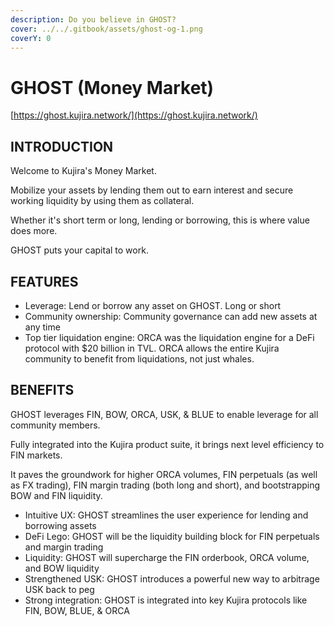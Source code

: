 ```yaml
---
description: Do you believe in GHOST?
cover: ../../.gitbook/assets/ghost-og-1.png
coverY: 0
---
```


# GHOST (Money Market)

[https://ghost.kujira.network/](https://ghost.kujira.network/)

## INTRODUCTION

Welcome to Kujira's Money Market.

Mobilize your assets by lending them out to earn interest and secure working liquidity by using them as collateral.

Whether it's short term or long, lending or borrowing, this is where value does more.

GHOST puts your capital to work.&#x20;

## FEATURES

* Leverage: Lend or borrow any asset on GHOST. Long or short
* Community ownership: Community governance can add new assets at any time
* Top tier liquidation engine: ORCA was the liquidation engine for a DeFi protocol with $20 billion in TVL. ORCA allows the entire Kujira community to benefit from liquidations, not just whales.

## BENEFITS

GHOST leverages FIN, BOW, ORCA, USK, & BLUE to enable leverage for all community members.&#x20;

Fully integrated into the Kujira product suite, it brings next level efficiency to FIN markets.&#x20;

It paves the groundwork for higher ORCA volumes, FIN perpetuals (as well as FX trading), FIN margin trading (both long and short), and bootstrapping BOW and FIN liquidity.

* Intuitive UX: GHOST streamlines the user experience for lending and borrowing assets
* DeFi Lego: GHOST will be the liquidity building block for FIN perpetuals and margin trading
* Liquidity: GHOST will supercharge the FIN orderbook, ORCA volume, and BOW liquidity
* Strengthened USK: GHOST introduces a powerful new way to arbitrage USK back to peg
* Strong integration: GHOST is integrated into key Kujira protocols like FIN, BOW, BLUE, & ORCA



##

